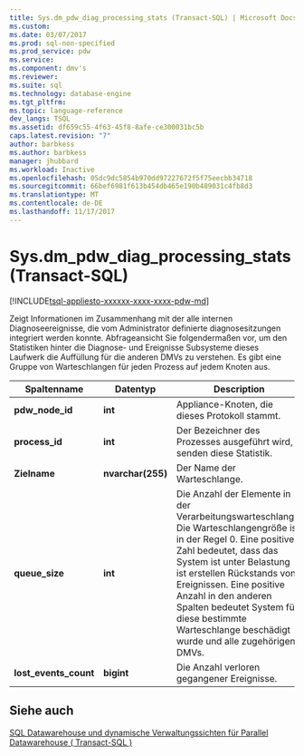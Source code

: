 ```yaml
---
title: Sys.dm_pdw_diag_processing_stats (Transact-SQL) | Microsoft Docs
ms.custom: 
ms.date: 03/07/2017
ms.prod: sql-non-specified
ms.prod_service: pdw
ms.service: 
ms.component: dmv's
ms.reviewer: 
ms.suite: sql
ms.technology: database-engine
ms.tgt_pltfrm: 
ms.topic: language-reference
dev_langs: TSQL
ms.assetid: df659c55-4f63-45f8-8afe-ce300031bc5b
caps.latest.revision: "7"
author: barbkess
ms.author: barbkess
manager: jhubbard
ms.workload: Inactive
ms.openlocfilehash: 05dc9dc5854b970dd97227672f5f75eecbb34718
ms.sourcegitcommit: 66bef6981f613b454db465e190b489031c4fb8d3
ms.translationtype: MT
ms.contentlocale: de-DE
ms.lasthandoff: 11/17/2017
---
```

# <a name="sysdmpdwdiagprocessingstats-transact-sql"></a>Sys.dm_pdw_diag_processing_stats (Transact-SQL)
[!INCLUDE[tsql-appliesto-xxxxxx-xxxx-xxxx-pdw-md](../../includes/tsql-appliesto-xxxxxx-xxxx-xxxx-pdw-md.md)]

  Zeigt Informationen im Zusammenhang mit der alle internen Diagnoseereignisse, die vom Administrator definierte diagnosesitzungen integriert werden konnte. Abfrageansicht Sie folgendermaßen vor, um den Statistiken hinter die Diagnose- und Ereignisse Subsysteme dieses Laufwerk die Auffüllung für die anderen DMVs zu verstehen. Es gibt eine Gruppe von Warteschlangen für jeden Prozess auf jedem Knoten aus.  
  
|Spaltenname|Datentyp|Description|  
|-----------------|---------------|-----------------|  
|**pdw_node_id**|**int**|Appliance-Knoten, die dieses Protokoll stammt.|  
|**process_id**|**int**|Der Bezeichner des Prozesses ausgeführt wird, senden diese Statistik.|  
|**Zielname**|**nvarchar(255)**|Der Name der Warteschlange.|  
|**queue_size**|**int**|Die Anzahl der Elemente in der Verarbeitungswarteschlange. Die Warteschlangengröße ist in der Regel 0. Eine positive Zahl bedeutet, dass das System ist unter Belastung ist erstellen Rückstands von Ereignissen. Eine positive Anzahl in den anderen Spalten bedeutet System für diese bestimmte Warteschlange beschädigt wurde und alle zugehörigen DMVs.|  
|**lost_events_count**|**bigint**|Die Anzahl verloren gegangener Ereignisse.|  
  
## <a name="see-also"></a>Siehe auch  
 [SQL Datawarehouse und dynamische Verwaltungssichten für Parallel Datawarehouse &#40; Transact-SQL &#41;](../../relational-databases/system-dynamic-management-views/sql-and-parallel-data-warehouse-dynamic-management-views.md)  
  
  
